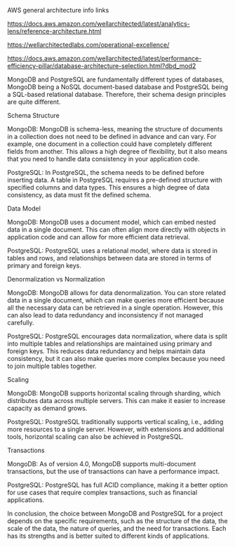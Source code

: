 AWS general architecture info links

https://docs.aws.amazon.com/wellarchitected/latest/analytics-lens/reference-architecture.html

https://wellarchitectedlabs.com/operational-excellence/

https://docs.aws.amazon.com/wellarchitected/latest/performance-efficiency-pillar/database-architecture-selection.html?dbd_mod2

MongoDB and PostgreSQL are fundamentally different types of databases, MongoDB being a NoSQL document-based database and PostgreSQL being a SQL-based relational database. Therefore, their schema design principles are quite different.

Schema Structure

MongoDB: MongoDB is schema-less, meaning the structure of documents in a collection does not need to be defined in advance and can vary. For example, one document in a collection could have completely different fields from another. This allows a high degree of flexibility, but it also means that you need to handle data consistency in your application code.

PostgreSQL: In PostgreSQL, the schema needs to be defined before inserting data. A table in PostgreSQL requires a pre-defined structure with specified columns and data types. This ensures a high degree of data consistency, as data must fit the defined schema.

Data Model

MongoDB: MongoDB uses a document model, which can embed nested data in a single document. This can often align more directly with objects in application code and can allow for more efficient data retrieval.

PostgreSQL: PostgreSQL uses a relational model, where data is stored in tables and rows, and relationships between data are stored in terms of primary and foreign keys.

Denormalization vs Normalization

MongoDB: MongoDB allows for data denormalization. You can store related data in a single document, which can make queries more efficient because all the necessary data can be retrieved in a single operation. However, this can also lead to data redundancy and inconsistency if not managed carefully.

PostgreSQL: PostgreSQL encourages data normalization, where data is split into multiple tables and relationships are maintained using primary and foreign keys. This reduces data redundancy and helps maintain data consistency, but it can also make queries more complex because you need to join multiple tables together.

Scaling

MongoDB: MongoDB supports horizontal scaling through sharding, which distributes data across multiple servers. This can make it easier to increase capacity as demand grows.

PostgreSQL: PostgreSQL traditionally supports vertical scaling, i.e., adding more resources to a single server. However, with extensions and additional tools, horizontal scaling can also be achieved in PostgreSQL.

Transactions

MongoDB: As of version 4.0, MongoDB supports multi-document transactions, but the use of transactions can have a performance impact.

PostgreSQL: PostgreSQL has full ACID compliance, making it a better option for use cases that require complex transactions, such as financial applications.

In conclusion, the choice between MongoDB and PostgreSQL for a project depends on the specific requirements, such as the structure of the data, the scale of the data, the nature of queries, and the need for transactions. Each has its strengths and is better suited to different kinds of applications.
